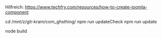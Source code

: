 Hilfreich: https://www.techfry.com/resources/how-to-create-joomla-component


cd /mnt/z/git-kram/com_ghsthing/
npm run updateCheck
npm run update

node build
